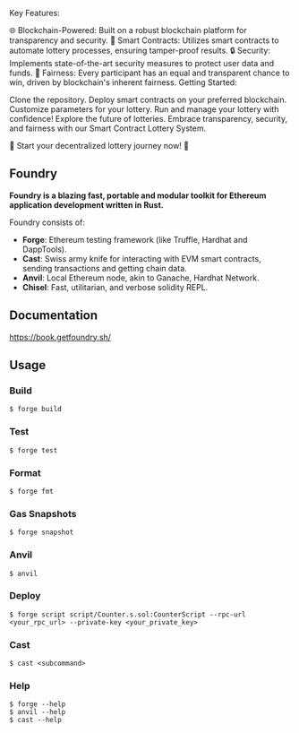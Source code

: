 Key Features:

🌐 Blockchain-Powered: Built on a robust blockchain platform for transparency and security.
🤖 Smart Contracts: Utilizes smart contracts to automate lottery processes, ensuring tamper-proof results.
🔒 Security: Implements state-of-the-art security measures to protect user data and funds.
🎁 Fairness: Every participant has an equal and transparent chance to win, driven by blockchain's inherent fairness.
Getting Started:

Clone the repository.
Deploy smart contracts on your preferred blockchain.
Customize parameters for your lottery.
Run and manage your lottery with confidence!
Explore the future of lotteries. Embrace transparency, security, and fairness with our Smart Contract Lottery System.

🚀 Start your decentralized lottery journey now! 🚀


## Foundry

**Foundry is a blazing fast, portable and modular toolkit for Ethereum application development written in Rust.**

Foundry consists of:

-   **Forge**: Ethereum testing framework (like Truffle, Hardhat and DappTools).
-   **Cast**: Swiss army knife for interacting with EVM smart contracts, sending transactions and getting chain data.
-   **Anvil**: Local Ethereum node, akin to Ganache, Hardhat Network.
-   **Chisel**: Fast, utilitarian, and verbose solidity REPL.

## Documentation

https://book.getfoundry.sh/

## Usage

### Build

```shell
$ forge build
```

### Test

```shell
$ forge test
```

### Format

```shell
$ forge fmt
```

### Gas Snapshots

```shell
$ forge snapshot
```

### Anvil

```shell
$ anvil
```

### Deploy

```shell
$ forge script script/Counter.s.sol:CounterScript --rpc-url <your_rpc_url> --private-key <your_private_key>
```

### Cast

```shell
$ cast <subcommand>
```

### Help

```shell
$ forge --help
$ anvil --help
$ cast --help
```
